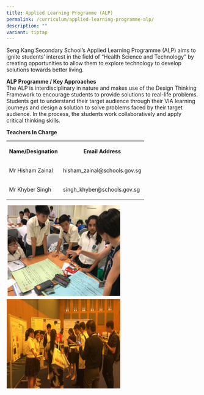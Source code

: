 ```yaml
---
title: Applied Learning Programme (ALP)
permalink: /curriculum/applied-learning-programme-alp/
description: ""
variant: tiptap
---
```

<p>Seng Kang Secondary School’s Applied Learning Programme (ALP) aims to
ignite students’ interest in the field of “Health Science and Technology”
by creating opportunities to allow them to explore technology to develop
solutions towards better living.</p>
<p><strong>ALP Programme / Key Approaches</strong>
<br>The ALP is interdisciplinary in nature and makes use of the Design Thinking
Framework to encourage students to provide solutions to real-life problems.
Students get to understand their target audience through their VIA learning
journeys and design a solution to solve problems faced by their target
audience. In the process, the students work collaboratively and apply critical
thinking skills.</p>
<p><strong>Teachers In Charge</strong>
</p>
<table style="minWidth: 50px">
<colgroup>
<col>
<col>
</colgroup>
<tbody>
<tr>
<th rowspan="1" colspan="1">
<p><strong>Name/Designation</strong>
</p>
</th>
<th rowspan="1" colspan="1">
<p><strong>Email Address</strong>
</p>
</th>
</tr>
<tr>
<td rowspan="1" colspan="1">
<p>Mr Hisham Zainal</p>
</td>
<td rowspan="1" colspan="1">
<p><a rel="noopener noreferrer nofollow" target="_blank">hisham_zainal@schools.gov.sg</a>
</p>
</td>
</tr>
<tr>
<td rowspan="1" colspan="1">
<p>Mr Khyber Singh</p>
</td>
<td rowspan="1" colspan="1">
<p><a rel="noopener noreferrer nofollow" target="_blank">singh_khyber@schools.gov.sg</a>
</p>
</td>
</tr>
</tbody>
</table>
<div class="isomer-image-wrapper">
<img style="width:300px;height:240px;margin-left:0px;" height="auto" width="100%" src="/images/Curriculum/ALP2.png">
</div>
<div class="isomer-image-wrapper">
<img style="width:300px;height:240px;margin-left:0px;" height="auto" width="100%" src="/images/Curriculum/ALP1.png">
</div>
<p></p>